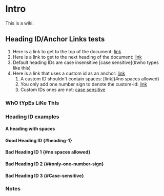 # Intro

This is a wiki.

## Heading ID/Anchor Links tests

1. Here is a link to get to the top of the document: [link](#Intro)
2. Here is a link to get to the next heading of the document: [link](#Heading-ID-examples)
3. Default heading IDs are case insensitive [case sensitive](#who types like this)
4. Here is a link that uses a custom id as an anchor: [link](#heading-1)
    1. A custom ID shouldn't contain spaces: [link](#no spaces allowed) 
    2. You only add one number sign to denote the custom-id: [link](##one-number-sign)
    3.  Custom IDs ones are not: [case sensitive](#case-sensitive)


### WhO tYpEs LiKe ThIs

### Heading ID examples

#### A heading with spaces

#### Good Heading ID {#heading-1}

#### Bad Heading ID 1 {#no spaces allowed}

#### Bad Heading ID 2 {##only-one-number-sign}

#### Bad Heading ID 3 {#Case-sensitive}


### Notes
